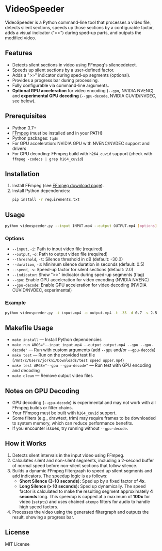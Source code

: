 # VideoSpeeder

VideoSpeeder is a Python command-line tool that processes a video file, detects silent sections, speeds up those sections by a configurable factor, adds a visual indicator (">>") during sped-up parts, and outputs the modified video.

## Features

- Detects silent sections in video using FFmpeg's silencedetect.
- Speeds up silent sections by a user-defined factor.
- Adds a ">>" indicator during sped-up segments (optional).
- Provides a progress bar during processing.
- Fully configurable via command-line arguments.
- **Optional GPU acceleration** for video encoding (`--gpu`, NVIDIA NVENC) and **experimental GPU decoding** (`--gpu-decode`, NVIDIA CUVID/NVDEC, see below).

## Prerequisites

- Python 3.7+
- [FFmpeg](https://ffmpeg.org/) (must be installed and in your PATH)
- Python packages: `tqdm`
- For GPU acceleration: NVIDIA GPU with NVENC/NVDEC support and drivers
- For GPU decoding: FFmpeg build with `h264_cuvid` support (check with `ffmpeg -codecs | grep h264_cuvid`)

## Installation

1. Install FFmpeg (see [FFmpeg download page](https://ffmpeg.org/download.html)).
2. Install Python dependencies:
   ```bash
   pip install -r requirements.txt
   ```

## Usage

```bash
python videospeeder.py --input INPUT.mp4 --output OUTPUT.mp4 [options]
```

### Options

- `--input`, `-i`: Path to input video file (required)
- `--output`, `-o`: Path to output video file (required)
- `--threshold`, `-t`: Silence threshold in dB (default: -30.0)
- `--duration`, `-d`: Minimum silence duration in seconds (default: 0.5)
- `--speed`, `-s`: Speed-up factor for silent sections (default: 2.0)
- `--indicator`: Show ">>" indicator during sped-up segments (flag)
- `--gpu`: Enable GPU acceleration for video encoding (NVIDIA NVENC)
- `--gpu-decode`: Enable GPU acceleration for video decoding (NVIDIA CUVID/NVDEC, experimental)

### Example

```bash
python videospeeder.py -i input.mp4 -o output.mp4 -t -35 -d 0.7 -s 2.5 --indicator --gpu --gpu-decode
```

## Makefile Usage

- `make install` — Install Python dependencies
- `make run ARGS="--input input.mp4 --output output.mp4 --gpu --gpu-decode"` — Run with custom arguments (add `--gpu` and/or `--gpu-decode`)
- `make test` — Run on the provided test file (`/mnt/c/Users/jorkni/Downloads/test speed upper.mp4`)
- `make test ARGS="--gpu --gpu-decode"` — Run test with GPU encoding and decoding
- `make clean` — Remove output video files

## Notes on GPU Decoding

- GPU decoding (`--gpu-decode`) is experimental and may not work with all FFmpeg builds or filter chains.
- Your FFmpeg must be built with `h264_cuvid` support.
- Some filters (e.g., drawtext, trim) may require frames to be downloaded to system memory, which can reduce performance benefits.
- If you encounter issues, try running without `--gpu-decode`.

## How it Works

1. Detects silent intervals in the input video using FFmpeg.
2. Calculates silent and non-silent segments, including a 2-second buffer of normal speed before non-silent sections that follow silence.
3. Builds a dynamic FFmpeg filtergraph to speed up silent segments and add indicators. The speedup logic is as follows:
    - **Short Silence (3-10 seconds):** Sped up by a fixed factor of **4x**.
    - **Long Silence (> 10 seconds):** Sped up dynamically. The speed factor is calculated to make the resulting segment approximately **4 seconds** long. This speedup is capped at a maximum of **100x** for video (`setpts`) and uses chained `atempo` filters for audio to handle high speed factors.
4. Processes the video using the generated filtergraph and outputs the result, showing a progress bar.

## License

MIT License